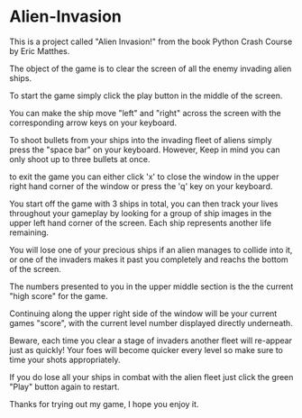 # Alien-Invasion
This is a project called "Alien Invasion!" from the book Python Crash Course by Eric Matthes.


The object of the game is to clear the screen of all the enemy invading alien ships.

To start the game simply click the play button in the middle of the screen.

You can make the ship move "left" and "right" across the screen with the corresponding arrow keys on your keyboard.

To shoot bullets from your ships into the invading fleet of aliens simply press the "space bar" on your keyboard. However, Keep in mind you can only shoot up to three bullets at once.

to exit the game you can either click 'x' to close the window in the upper right hand corner of the window or press the 'q' key on your keyboard.

You start off the game with 3 ships in total, you can then track your lives throughout your gameplay by looking for a group of ship images in the upper left hand corner of the screen. Each ship represents another life remaining.

You will lose one of your precious ships if an alien manages to collide into it, or one of the invaders makes it past you completely and reachs the bottom of the screen.

The numbers presented to you in the upper middle section is the the current "high score" for the game.

Continuing along the upper right side of the window will be your current games "score", with the current level  number displayed directly underneath.

Beware, each time you clear a stage of invaders another fleet will re-appear just as quickly! Your foes will become quicker every level so make sure to time your shots appropriately.

If you do lose all your ships in combat with the alien fleet just click the green "Play" button again to restart.

Thanks for trying out my game, I hope you enjoy it.
